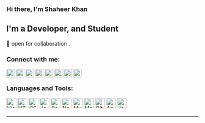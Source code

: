 ### Hi there, I'm Shaheer Khan 

## I'm a Developer, and Student

👯 open for collaboration .

### Connect with me:

[<img align="left" alt="internet" width="22px" src="https://github.com/shahirk48/shahirk48/blob/master/raw/images/icons/internet.png" />][website]
[<img align="left" alt="YouTube" width="22px" src="https://github.com/shahirk48/shahirk48/blob/master/raw/images/icons/youtube.png" />][youtube]
[<img align="left" alt="Twitter" width="22px" src="https://github.com/shahirk48/shahirk48/blob/master/raw/images/icons/twitter.png" />][twitter]
[<img align="left" alt="LinkedIn" width="22px" src="https://github.com/shahirk48/shahirk48/blob/master/raw/images/icons/linkedin.png" />][linkedin]
[<img align="left" alt="Instagram" width="22px" src="https://github.com/shahirk48/shahirk48/blob/master/raw/images/icons/instagram.png" />][instagram]
[<img align="left" alt="coedepen" width="22px" src="https://github.com/shahirk48/shahirk48/blob/master/raw/images/icons/codepen.png" />][codepen]
[<img align="left" alt="gmail" width="22px" src="https://github.com/shahirk48/shahirk48/blob/master/raw/images/icons/gmail.png" />][gmail]
[<img align="left" alt="behance" width="22px" src="https://github.com/shahirk48/shahirk48/blob/master/raw/images/icons/behance.png" />][behance]

<br />

### Languages and Tools:

<img align="left" alt="Visual Studio Code" width="26px" src="https://github.com/shahirk48/shahirk48/blob/master/raw/images/icons/visual-studio.png" />
<img align="left" alt="HTML5" width="26px" src="https://github.com/shahirk48/shahirk48/blob/master/raw/images/icons/html.png" />
<img align="left" alt="CSS3" width="26px" src="https://github.com/shahirk48/shahirk48/blob/master/raw/images/icons/css-3.png" />
<img align="left" alt="JavaScript" width="26px" src="https://github.com/shahirk48/shahirk48/blob/master/raw/images/icons/js.png" />
<img align="left" alt="React" width="26px" src="https://github.com/shahirk48/shahirk48/blob/master/raw/images/icons/structure.png" />
<img align="left" alt="Node.js" width="26px" src="https://github.com/shahirk48/shahirk48/blob/master/raw/images/icons/node-js.png" />
<img align="left" alt="MySQL" width="26px" src="https://github.com/shahirk48/shahirk48/blob/master/raw/images/icons/mysql.png" />
<img align="left" alt="MongoDB" width="26px" src="https://github.com/shahirk48/shahirk48/blob/master/raw/images/icons/database.png" />
<img align="left" alt="Git" width="26px" src="https://github.com/shahirk48/shahirk48/blob/master/raw/images/icons/git.png" />
<img align="left" alt="Android" width="26px" src="https://github.com/shahirk48/shahirk48/blob/master/raw/images/icons/android.png" />
<img align="left" alt="Java" width="26px" src="https://github.com/shahirk48/shahirk48/blob/master/raw/images/icons/java.png" />

<br />
<br />


---


[website]: https://shahirk48.github.io
[twitter]: https://twitter.com/ssh_kh
[youtube]: https://www.youtube.com/channel/UCZRSLRiYX0hQRrIRfwU2sDg
[instagram]: https://www.instagram.com/k.shr__
[linkedin]: https://www.linkedin.com/in/shaheer-khan-02907315a
[codepen]: https://codepen.io/ShahirK
[gmail]: mailto:mhmmdmsk@gmail.com
[behance]: https://www.behance.net/shaheerkhan4

